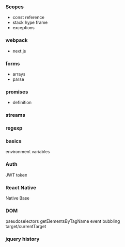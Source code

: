 ### Scopes
- const reference
- stack hype frame
- exceptions

### webpack
- next.js

### forms
- arrays
- parse

### promises
- definition

### streams

### regexp

### basics
environment variables

### Auth
JWT
token

### React Native
Native Base

### DOM
pseudoselectors
getElementsByTagName
event bubbling target/currentTarget

### jquery history
